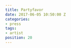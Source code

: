 ```yaml
---
title: Partyfavor
date: 2017-06-05 10:50:00 Z
categories:
- press
tags:
- artist
position: 20
---
```


